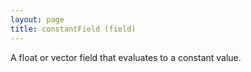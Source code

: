 ```yaml
---
layout: page
title: constantField (field)
---
```


A float or vector field that evaluates to a constant value.
